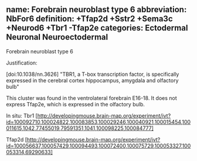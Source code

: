 name: Forebrain neuroblast type 6
abbreviation: NbFor6
definition: +Tfap2d +Sstr2 +Sema3c +Neurod6 +Tbr1 -Tfap2e
categories: Ectodermal Neuronal Neuroectodermal
---

Forebrain neuroblast type 6

Justification:

[doi:10.1038/nn.3626] "TBR1, a T-box transcription factor, is specifically expressed in the cerebral cortex hippocampus, amygdala and olfactory bulb"

This cluster was found in the ventrolateral forebrain E16-18. It does not express Tfap2e, which is expressed in the olfactory bulb.

In situ:
Tbr1 [http://developingmouse.brain-map.org/experiment/ivt?id=100092710,100024822,100083853,100029246,100040921,100015454,100011615,1042,77455019,79591351,1041,100098225,100084777]

Tfap2d [http://developingmouse.brain-map.org/experiment/ivt?id=100056637,100057429,100094493,100072400,100075729,100053327,100053314,69290633]